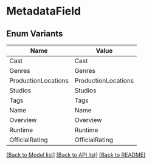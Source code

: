 # MetadataField

## Enum Variants

| Name | Value |
|---- | -----|
| Cast | Cast |
| Genres | Genres |
| ProductionLocations | ProductionLocations |
| Studios | Studios |
| Tags | Tags |
| Name | Name |
| Overview | Overview |
| Runtime | Runtime |
| OfficialRating | OfficialRating |


[[Back to Model list]](../README.md#documentation-for-models) [[Back to API list]](../README.md#documentation-for-api-endpoints) [[Back to README]](../README.md)


